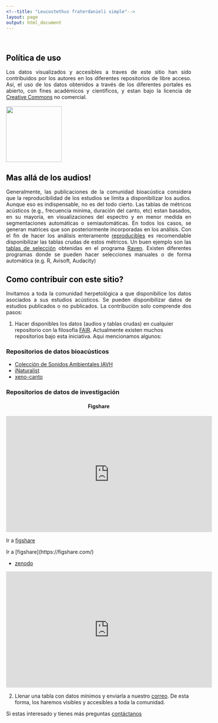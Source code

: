 ```yaml
---
<!--title: "Leucostethus fraterdanieli simple"-->
layout: page
output: html_document
---
```


<style>
h1 {
  color: darkgreen;
  font-size: 1.5em;
  font-weight: bold;
}
h2 {
  color: black;
}
.title {
  font-size: 1.5em;
  color: darkgreen;
  font-weight: bold;
}
.author {
  font-size: 1.5em;
  color: black;
}
.date {
  font-size: 1.2em;
  color: gray;
}
/* Estilo para justificar el texto */
p {
  text-align: justify;
}

</style>


<br>


## Política de uso
Los datos visualizados y accesibles a traves de este sitio han sido contribuidos por los autores en los diferentes repositorios de libre acceso. Así, el uso de los datos obtenidos a través de los diferentes portales es abierto, con fines académicos y científicos, y estan bajo la licencia de [Creative Commons](https://co.creativecommons.net/tipos-de-licencias/) no comercial.
<br><br>
<img src="{{ site.baseurl }}/images/by-nc.png" style="width:4cm;">

## Mas allá de los audios!
Generalmente, las publicaciones de la comunidad bioacústica considera que la reproducibilidad de los estudios se limita a disponibilizar los audios. Aunque eso es indispensable, no es del todo cierto. Las tablas de métricos acústicos (e.g., frecuencia minima, duración del canto, etc) estan basados, en su mayoría, en visualizaciones del espectro y en menor medida en segmentaciones automáticas o semiautomáticas. En todos los casos, se generan matrices que son posteriormente incorporadas en los análisis. Con el fin de hacer los análisis enteramente [reproducibles](https://book.the-turing-way.org/index.html) es recomendable disponibilizar las tablas crudas de estos métricos. Un buen ejemplo son las [tablas de selección](https://www.ravensoundsoftware.com/video-tutorials/espanol/02-espanol-selections-and-measurements/) obtenidas en el programa [Raven](https://store.birds.cornell.edu/collections/raven-sound-software). Existen diferentes programas donde se pueden hacer selecciones manuales o de forma automática (e.g. R, Avisoft, Audacity)

## Como contribuir con este sitio?
Invitamos a toda la comunidad herpetológica a que disponibilice los datos asociados a sus estudios acústicos.  Se pueden disponibilizar datos de estudios publicados o no publicados. La contribución solo comprende dos pasos:

1. Hacer disponibles los datos (audios y tablas crudas) en cualquier repositorio con la filosofía [FAIR](https://www.go-fair.org/fair-principles/). Actualmente existen muchos repositorios bajo esta iniciativa. Aqui mencionamos algunos:

### Repositorios de datos bioacústicos

- [Colección de Sonidos Ambientales IAVH](http://colecciones.humboldt.org.co/sonidos/)
- [iNaturalist](https://www.inaturalist.org/)
- [xeno-canto](https://xeno-canto.org/)

### Repositorios de datos de investigación
<div style="text-align: center;">
    <h4>Figshare</h4>
    <iframe width="560" height="315" src="https://www.youtube.com/embed/sHUGRurU01c" frameborder="0" allowfullscreen></iframe>
    <p>Ir a <a href="https://figshare.com/" target="_blank">figshare</a></p>
</div>
Ir a [figshare](https://figshare.com/)

- [zenodo](https://zenodo.org/)
<iframe width="560" height="315" src="https://www.youtube.com/embed/yRXnh_59sQY" frameborder="0" allowfullscreen></iframe>




2. Llenar una tabla con datos mínimos y enviarla a nuestro <a href="mailto:col.sonidos.colombia@gmail.com">correo</a>. De esta forma, los haremos visibles y accesibles a toda la comunidad.


Si estas interesado y tienes más preguntas <a href="mailto:col.sonidos.colombia@gmail.com">contáctanos</a>



